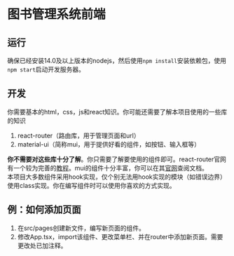 # 图书管理系统前端
## 运行
确保已经安装14.0及以上版本的nodejs，然后使用`npm install`安装依赖包，使用`npm start`启动开发服务器。
## 开发
你需要基本的html，css，js和react知识。你可能还需要了解本项目使用的一些库的知识  
1. react-router（路由库，用于管理页面和url）
2. material-ui（简称mui，用于提供好看的组件，如按钮、输入框等）

**你不需要对这些库十分了解**。你只需要了解要使用的组件即可。react-router官网有一个较为完善的[教程](https://reactrouterdotcom.fly.dev/docs/en/v6/getting-started/tutorial)。mui的组件十分丰富，你可以在其[官网](https://mui.com/)查阅文档。  
本项目大多数组件采用hook实现，仅个别无法用hook实现的模块（如错误边界）使用class实现。你在编写组件时可以使用你喜欢的方式实现。  
## 例：如何添加页面
1. 在src/pages创建新文件，编写新页面的组件。
2. 修改App.tsx，import该组件、更改菜单栏、并在router中添加新页面。需要更改处已加注释。